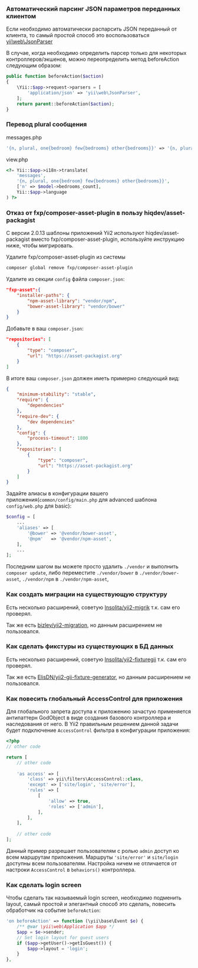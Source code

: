 ### Автоматический парсинг JSON параметров переданных клиентом

Если необходимо автоматически распарсить JSON переданный от клиента, то самый простой способ это воспользоваться [yii\web\JsonParser](http://www.yiiframework.com/doc-2.0/yii-web-jsonparser.html)


В случае, когда необходимо определить парсер только для некоторых контроллеров/экшенов, можно переопределить метод beforeAction следующим образом:

```php
public function beforeAction($action)
{
    \Yii::$app->request->parsers = [
        'application/json' => 'yii\web\JsonParser',
    ];
    return parent::beforeAction($action);
}
```



### Перевод plural сообщения

messages.php
```php
'{n, plural, one{bedroom} few{bedrooms} other{bedrooms}}' => '{n, plural, one{спальня} few{спальни} other{спален}}',
```

view.php
```php
<?= Yii::$app->i18n->translate(
    'messages',
    '{n, plural, one{bedroom} few{bedrooms} other{bedrooms}}',
    ['n' => $model->bedrooms_count],
    Yii::$app->language
) ?>
```



### Отказ от fxp/composer-asset-plugin в пользу hiqdev/asset-packagist
С версии 2.0.13 шаблоны приложений Yii2 используют hiqdev/asset-packagist вместо fxp/composer-asset-plugin, используйте инструкцию ниже, чтобы мигрировать.

Удалите fxp/composer-asset-plugin из системы
```bash
composer global remove fxp/composer-asset-plugin
```

Удалите из секции ```config``` файла ```composer.json```:
```json
"fxp-asset":{
    "installer-paths": {
        "npm-asset-library": "vendor/npm",
        "bower-asset-library": "vendor/bower"
    }
}
```

Добавьте в ваш ```composer.json```:
```json
"repositories": [
    {
        "type": "composer",
        "url": "https://asset-packagist.org"
    }
]
```

В итоге ваш ```composer.json``` должен иметь примерно следующий вид:
```json
{
    "minimum-stability": "stable",
    "require": {
        "dependencies"
    },
    "require-dev": {
        "dev dependencies"
    },
    "config": {
        "process-timeout": 1800
    },
    "repositories": [
        {
            "type": "composer",
            "url": "https://asset-packagist.org"
        }
    ]
}
```
Задайте алиасы в конфигурации вашего приложения(```common/config/main.php``` для advanced шаблона ```config/web.php``` для basic):
```php
$config = [
    ...
    'aliases' => [
        '@bower' => '@vendor/bower-asset',
        '@npm'   => '@vendor/npm-asset',
    ],
    ...
];
```

Последним шагом вы можете просто удалить ```./vendor``` и выполнить ```composer update```, либо переместите ```./vendor/bower``` в ```./vendor/bower-asset```, ```./vendor/npm``` в ```./vendor/npm-asset```,



### Как создать миграции на существующую структуру
Есть несколько расширений, советую [Insolita/yii2-migrik](https://github.com/Insolita/yii2-migrik) т.к. сам его проверял.

Так же есть [bizley/yii2-migration](https://github.com/bizley/yii2-migration), но данным расширением не пользовался.



### Как сделать фикстуры из существующих в БД данных
Есть несколько расширений, советую [Insolita/yii2-fixturegii](https://github.com/Insolita/yii2-fixturegii) т.к. сам его проверял.

Так же есть [ElisDN/yii2-gii-fixture-generator](https://github.com/ElisDN/yii2-gii-fixture-generator), но данным расширением не пользовался.


### Как повесить глобальный AccessControl для приложения
Для глобального запрета доступа к приложению зачастую применяется антипаттерн GodObject в виде создания базового контроллера и наследования от него. В Yii2 правильным решением данной задачи будет подключение `AccessControl` фильтра в конфигурации приложения:
```php
<?php
// other code

return [
    // other code
    
    'as access' => [
        'class' => yii\filters\AccessControl::class,
        'except' => ['site/login', 'site/error'],
        'rules' => [
            [
                'allow' => true,
                'roles' => ['admin'],
            ],
        ],
    ],
    
    // other code
];
```
Данный пример разрешает пользователям с ролью `admin` доступ ко всем маршрутам приложения. Маршруты `'site/error'` и `site/login` доступны всем пользователям. Настройка ничем не отличается от настроки `AccessControl` в `behaviors()` контроллера.


### Как сделать login screen
Чтобы сделать так называемый login screen, необходимо подменить layout, самый простой и элегантный способ это сделать, повесить обработчик на событие `beforeAction`:
```php
'on beforeAction' => function (\yii\base\Event $e) {
    /** @var \yii\web\Application $app */
    $app = $e->sender;
    // Set login layout for guest users
    if ($app->getUser()->getIsGuest()) {
        $app->layout = 'login';
    }
},
```
